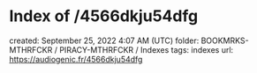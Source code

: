 # Index of /4566dkju54dfg

created: September 25, 2022 4:07 AM (UTC)
folder: BOOKMRKS-MTHRFCKR / PIRACY-MTHRFCKR / Indexes
tags: indexes
url: https://audiogenic.fr/4566dkju54dfg